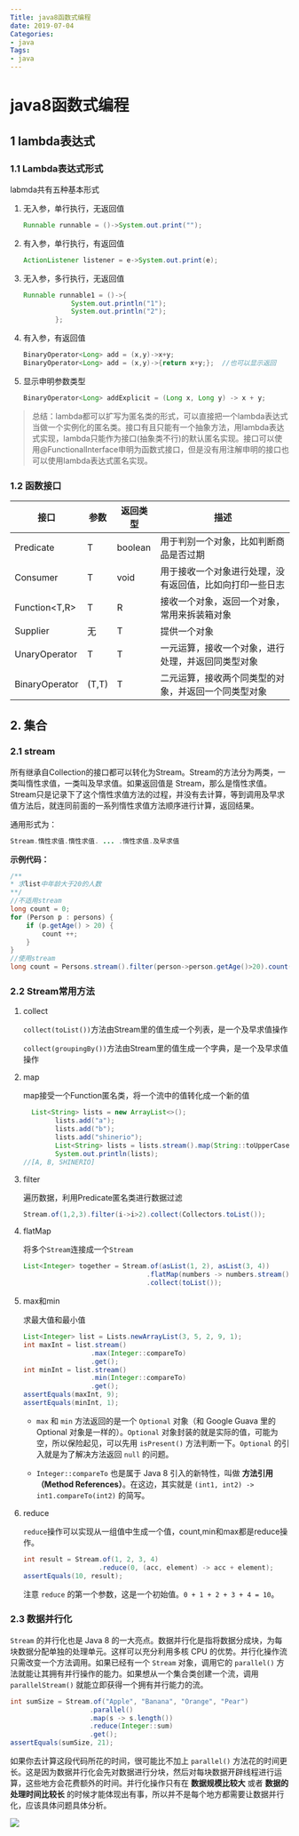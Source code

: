 ```yaml
---
Title: java8函数式编程
date: 2019-07-04
Categories:
- java
Tags:
- java
---
```


# java8函数式编程

## 1 lambda表达式

### 1.1 Lambda表达式形式

labmda共有五种基本形式

1. 无入参，单行执行，无返回值

   ```java
   Runnable runnable = ()->System.out.print("");
   ```

2. 有入参，单行执行，有返回值

   ```java
   ActionListener listener = e->System.out.print(e);
   ```

   <!--more-->

3. 无入参，多行执行，无返回值

   ```java
   Runnable runnable1 = ()->{
               System.out.println("1");
               System.out.println("2");
           };
   ```

4. 有入参，有返回值

   ```java
   BinaryOperator<Long> add = (x,y)->x+y;
   BinaryOperator<Long> add = (x,y)->{return x+y;};  //也可以显示返回
   ```

5. 显示申明参数类型

   ```java
   BinaryOperator<Long> addExplicit = (Long x, Long y) -> x + y;
   ```

> 总结：lambda都可以扩写为匿名类的形式，可以直接把一个lambda表达式当做一个实例化的匿名类。接口有且只能有一个抽象方法，用lambda表达式实现，lambda只能作为接口(抽象类不行)的默认匿名实现。接口可以使用@FunctionalInterface申明为函数式接口，但是没有用注解申明的接口也可以使用lambda表达式匿名实现。

### 1.2 函数接口

| 接口              | 参数  | 返回类型 | 描述                                                     |
| ----------------- | ----- | -------- | -------------------------------------------------------- |
| Predicate<T>      | T     | boolean  | 用于判别一个对象，比如判断商品是否过期                   |
| Consumer<T>       | T     | void     | 用于接收一个对象进行处理，没有返回值，比如向打印一些日志 |
| Function<T,R>     | T     | R        | 接收一个对象，返回一个对象，常用来拆装箱对象             |
| Supplier<T>       | 无    | T        | 提供一个对象                                             |
| UnaryOperator<T>  | T     | T        | 一元运算，接收一个对象，进行处理，并返回同类型对象       |
| BinaryOperator<T> | (T,T) | T        | 二元运算，接收两个同类型的对象，并返回一个同类型对象     |

## 2. 集合

### 2.1 stream

所有继承自Collection的接口都可以转化为Stream。Stream的方法分为两类，一类叫惰性求值，一类叫及早求值。如果返回值是 Stream，那么是惰性求值。Stream只是记录下了这个惰性求值方法的过程，并没有去计算，等到调用及早求值方法后，就连同前面的一系列惰性求值方法顺序进行计算，返回结果。

通用形式为：

```java
Stream.惰性求值.惰性求值. ... .惰性求值.及早求值
```

**示例代码：**

```java
/**
* 求list中年龄大于20的人数
**/
//不适用stream
long count = 0;
for (Person p : persons) {
    if (p.getAge() > 20) {
        count ++;
    }
}
//使用stream
long count = Persons.stream().filter(person->person.getAge()>20).count();
```

### 2.2 Stream常用方法

1. collect

   `collect(toList())`方法由Stream里的值生成一个列表，是一个及早求值操作

   `collect(groupingBy())`方法由Stream里的值生成一个字典，是一个及早求值操作

2. map

   map接受一个Function匿名类，将一个流中的值转化成一个新的值

   ```java
     List<String> lists = new ArrayList<>();
           lists.add("a");
           lists.add("b");
           lists.add("shinerio");
           List<String> lists = lists.stream().map(String::toUpperCase).collect(Collectors.toList());
           System.out.println(lists);
   //[A, B, SHINERIO]
   ```

3. filter

   遍历数据，利用Predicate匿名类进行数据过滤

   ```java
   Stream.of(1,2,3).filter(i->i>2).collect(Collectors.toList());
   ```

4. flatMap

   将多个`Stream`连接成一个`Stream`

   ```java
   List<Integer> together = Stream.of(asList(1, 2), asList(3, 4))
                                  .flatMap(numbers -> numbers.stream())
                                  .collect(toList());
   ```

5. max和min

   求最大值和最小值

   ```java
   List<Integer> list = Lists.newArrayList(3, 5, 2, 9, 1);
   int maxInt = list.stream()
                    .max(Integer::compareTo)
                    .get();
   int minInt = list.stream()
                    .min(Integer::compareTo)
                    .get();
   assertEquals(maxInt, 9);
   assertEquals(minInt, 1);
   ```

   - `max` 和 `min` 方法返回的是一个 `Optional` 对象（和 Google Guava 里的 Optional 对象是一样的）。`Optional` 对象封装的就是实际的值，可能为空，所以保险起见，可以先用 `isPresent()` 方法判断一下。`Optional` 的引入就是为了解决方法返回 `null` 的问题。

   - `Integer::compareTo` 也是属于 Java 8 引入的新特性，叫做 **方法引用（Method References）**。在这边，其实就是 `(int1, int2) -> int1.compareTo(int2)` 的简写。

6. reduce

   `reduce`操作可以实现从一组值中生成一个值，count,min和max都是reduce操作。

   ```java
   int result = Stream.of(1, 2, 3, 4)
                      .reduce(0, (acc, element) -> acc + element);
   assertEquals(10, result);
   ```

   注意 `reduce` 的第一个参数，这是一个初始值。`0 + 1 + 2 + 3 + 4 = 10`。

### 2.3 数据并行化

`Stream` 的并行化也是 Java 8 的一大亮点。数据并行化是指将数据分成块，为每块数据分配单独的处理单元。这样可以充分利用多核 CPU 的优势。并行化操作流只需改变一个方法调用。如果已经有一个 `Stream` 对象，调用它的 `parallel()` 方法就能让其拥有并行操作的能力。如果想从一个集合类创建一个流，调用 `parallelStream()` 就能立即获得一个拥有并行能力的流。

```java
int sumSize = Stream.of("Apple", "Banana", "Orange", "Pear")
                    .parallel()
                    .map(s -> s.length())
                    .reduce(Integer::sum)
                    .get();
assertEquals(sumSize, 21);
```

如果你去计算这段代码所花的时间，很可能比不加上 `parallel()` 方法花的时间更长。这是因为数据并行化会先对数据进行分块，然后对每块数据开辟线程进行运算，这些地方会花费额外的时间。并行化操作只有在 **数据规模比较大** 或者 **数据的处理时间比较长** 的时候才能体现出有事，所以并不是每个地方都需要让数据并行化，应该具体问题具体分析。

![](https://shinerio.oss-cn-beijing.aliyuncs.com/blog_images/uncategory/20190704161256.png)

